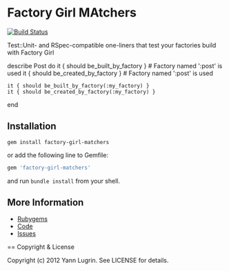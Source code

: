 Factory Girl MAtchers
=====================

[![Build Status](https://secure.travis-ci.org/yannlugrin/factory-girl-matchers.png?branch=master)](http://travis-ci.org/yannlugrin/factory-girl-matchers?branch=master)

Test::Unit- and RSpec-compatible one-liners that test your factories build with Factory Girl

  describe Post do
    it { should be_built_by_factory } # Factory named ':post' is used
    it { should be_created_by_factory } # Factory named ':post' is used

    it { should be_built_by_factory(:my_factory) }
    it { should be_created_by_factory(:my_factory) }
  end

Installation
------------

```shell
gem install factory-girl-matchers
```
or add the following line to Gemfile:

```ruby
gem 'factory-girl-matchers'
```
and run `bundle install` from your shell.

More Information
----------------

* [Rubygems](https://rubygems.org/gems/factory-girl-matchers)
* [Code](http://www.github.com/yannlugrin/factory-girl-matchers)
* [Issues](https://github.com/yannlugrin/factory-girl-matchers/issues)

== Copyright & License

Copyright (c) 2012 Yann Lugrin. See LICENSE for details.

